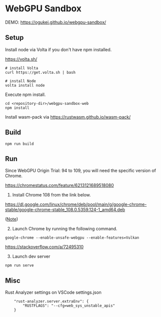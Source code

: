 # WebGPU Sandbox

DEMO: https://ogukei.github.io/webgpu-sandbox/

## Setup

Install node via Volta if you don't have npm installed.

https://volta.sh/

```
# install Volta
curl https://get.volta.sh | bash

# install Node
volta install node
```

Execute npm install.
```
cd <repository-dir>/webgpu-sandbox-web
npm install
```

Install wasm-pack via https://rustwasm.github.io/wasm-pack/

## Build

```
npm run build
```

## Run

Since WebGPU Origin Trial: 94 to 109, you will need the specific version of Chrome.

https://chromestatus.com/feature/6213121689518080

1. Install Chrome 108 from the link below.

https://dl.google.com/linux/chrome/deb/pool/main/g/google-chrome-stable/google-chrome-stable_108.0.5359.124-1_amd64.deb

([Note](https://stackoverflow.com/a/59469945))

2. Launch Chrome by running the following command.
```
google-chrome --enable-unsafe-webgpu --enable-features=Vulkan
```
https://stackoverflow.com/a/72495310

3. Launch dev server
```
npm run serve
```

## Misc
Rust Analyzer settings on VSCode settings.json
```
    "rust-analyzer.server.extraEnv": {
        "RUSTFLAGS": "--cfg=web_sys_unstable_apis"
    }
```
